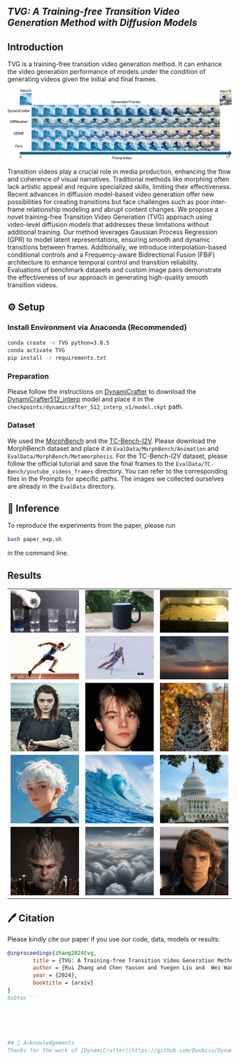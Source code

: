 ## ___***TVG: A Training-free Transition Video Generation Method with Diffusion Models***___

## Introduction

TVG is a training-free transition video generation method. It can enhance the video generation performance of models under the condition of generating videos given the initial and final frames.

![Framework](assets/wave.png)

Transition videos play a crucial role in media production, enhancing the flow and coherence of visual narratives. Traditional methods like morphing often lack artistic appeal and require specialized skills, limiting their effectiveness. Recent advances in diffusion model-based video generation offer new possibilities for creating transitions but face challenges such as poor inter-frame relationship modeling and abrupt content changes. We propose a novel training-free Transition Video Generation (TVG) approach using video-level diffusion models that addresses these limitations without additional training. Our method leverages Gaussian Process Regression (GPR) to model latent representations, ensuring smooth and dynamic transitions between frames. Additionally, we introduce interpolation-based conditional controls and a Frequency-aware Bidirectional Fusion (FBiF) architecture to enhance temporal control and transition reliability. Evaluations of benchmark datasets and custom image pairs demonstrate the effectiveness of our approach in generating high-quality smooth transition videos.


## ⚙️ Setup


### Install Environment via Anaconda (Recommended)
```bash
conda create -n TVG python=3.8.5
conda activate TVG
pip install -r requirements.txt
```

### Preparation
Please follow the instructions on [DynamiCrafter](https://github.com/Doubiiu/DynamiCrafter) to download the [DynamiCrafter512_interp](https://huggingface.co/Doubiiu/DynamiCrafter_512_Interp/blob/main/model.ckpt) model and place it in the `checkpoints/dynamicrafter_512_interp_v1/model.ckpt` path.

### Dataset
We used the [MorphBench](https://github.com/Kevin-thu/DiffMorpher) and the [TC-Bench-I2V](https://github.com/weixi-feng/TC-Bench/). Please download the MorphBench dataset and place it in `EvalData/MorphBench/Animation` and `EvalData/MorphBench/Metamorphosis`. For the TC-Bench-I2V dataset, please follow the official tutorial and save the final frames to the `EvalData/TC-Bench/youtube_videos_frames` directory. You can refer to the corresponding files in the Prompts for specific paths. The images we collected ourselves are already in the `EvalData` directory.

## 💫 Inference

To reproduce the experiments from the paper, please run
```bash
bash paper_exp.sh
```
in the command line.

## Results


|  |  |  |
|----------|----------|----------|
| ![GIF 1](assets/Ours/00011-00000.gif) | ![GIF 2](assets/Ours/00020-00000.gif) | ![GIF 3](assets/Ours/00041-00000.gif) |
| ![GIF 4](assets/Ours/a_02.gif) | ![GIF 5](assets/Ours/a_03.gif) | ![GIF 6](assets/Ours/sun_set_0_sample0_2024-08-12-14-46-23.gif) |
| ![GIF 7](assets/Ours/arya_0_sample0_2024-08-05-11-39-47.gif) | ![GIF 8](assets/Ours/leo_0_sample0_2024-08-02-18-37-54.gif) | ![GIF 9](assets/Ours/leo_cat_0_sample0_2024-08-12-15-30-11.gif) |
| ![GIF 10](assets/Ours/man_spiderman_0_sample0_2024-08-12-15-28-54.gif) | ![GIF 11](assets/Ours/wave_0_sample0_2024-08-02-19-49-05.gif) | ![GIF 12](assets/Ours/whitehouse_church_0_sample0_2024-08-05-11-46-14.gif) |
| ![GIF 13](assets/Ours/wukong_0_sample0_2024-08-12-15-31-28.gif) | ![GIF 14](assets/Ours/clouds_fields_0_sample0_2024-08-12-15-27-37.gif)         |  ![GIF 15](assets/Ours/anakin_0_sample0_2024-08-05-11-10-40.gif)        |



## 🖊️ Citation

Please kindly cite our paper if you use our code, data, models or results:
```bibtex
@inproceedings{zhang2024tvg,
        title = {TVG: A Training-free Transition Video Generation Method with Diffusion Models},
        author = {Rui Zhang and Chen Yaosen and Yuegen Liu and  Wei Wang and Xuming Wen and  Hongxia Wang},
        year = {2024},
        booktitle = {arxiv}
}
bibtex```





## 💞 Acknowledgements
Thanks for the work of [DynamiCrafter](https://github.com/Doubiiu/DynamiCrafter). Our code is based on the implementation of them.